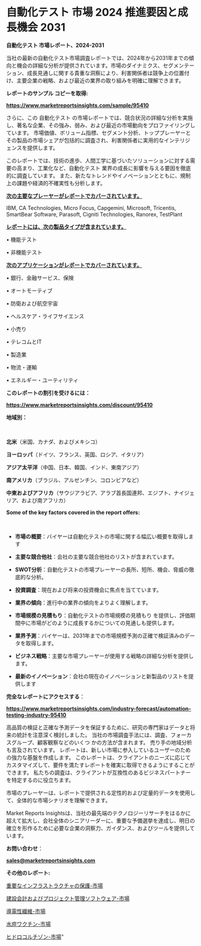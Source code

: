 # 自動化テスト 市場 2024 推進要因と成長機会 2031

<strong>自動化テスト 市場レポート、2024-2031</strong>

当社の最新の自動化テスト市場調査レポートでは、2024年から2031年までの傾向と機会の詳細な分析が提供されています。市場のダイナミクス、セグメンテーション、成長見通しに関する貴重な洞察により、利害関係者は競争上の位置付け、主要企業の戦略、および最近の業界の取り組みを明確に理解できます。



<strong>レポートのサンプル コピーを取得:</strong> <a href=https://www.marketreportsinsights.com/sample/95410>

<strong><u>https://www.marketreportsinsights.com/sample/95410</u></strong></a>

さらに、この 自動化テスト の市場レポートでは、競合状況の詳細な分析を実施し、著名な企業、その強み、弱み、および最近の市場動向をプロファイリングしています。 市場価値、ボリューム指標、セグメント分析、トッププレーヤーとその製品の市場シェアが包括的に調査され、利害関係者に実用的なインテリジェンスを提供します。

このレポートでは、技術の進歩、人間工学に基づいたソリューションに対する需要の高まり、工業化など、自動化テスト 業界の成長に影響を与える要因を徹底的に調査しています。 また、新たなトレンドやイノベーションとともに、規制上の課題や経済的不確実性も分析します。



<strong><u>次の主要なプレーヤーがレポートでカバーされています。</u></strong>

IBM, CA Technologies, Micro Focus, Capgemini, Microsoft, Tricentis, SmartBear Software, Parasoft, Cigniti Technologies, Ranorex, TestPlant



<strong><u><b>レポートには、次の製品タイプが含まれています。</b></u></strong>

• 機能テスト

• 非機能テスト



<strong><u><b>次のアプリケーションがレポートでカバーされています。</b></u></strong>

• 銀行、金融サービス、保険

• オートモーティブ

• 防衛および航空宇宙

• ヘルスケア・ライフサイエンス

• 小売り

• テレコムとIT

• 製造業

• 物流・運輸

• エネルギー・ユーティリティ



<strong><b>このレポートの割引を受けるには：</b></strong>

<a href=https://www.marketreportsinsights.com/discount/95410>

<strong><u>https://www.marketreportsinsights.com/discount/95410</u></strong></a>



<strong>地域別：</strong>

<strong> </strong>



<strong>北米</strong>（米国、カナダ、およびメキシコ）



<strong>ヨーロッパ</strong>（ドイツ、フランス、英国、ロシア、イタリア）



<strong>アジア太平洋</strong>（中国、日本、韓国、インド、東南アジア）



<strong>南アメリカ</strong>（ブラジル、アルゼンチン、コロンビアなど）



<strong>中東およびアフリカ</strong>（サウジアラビア、アラブ首長国連邦、エジプト、ナイジェリア、および南アフリカ）



<strong>Some of the key factors covered in the report offers:</strong>

<strong> </strong>
<ul>
  <li>

<strong>市場の概要</strong>：バイヤーは自動化テストの市場に関する幅広い概要を取得します</li>
  <li>

<strong>主要な競合他社</strong>：会社の主要な競合他社のリストが含まれています。</li>
  <li>

<strong>SWOT分析</strong>：自動化テストの市場プレーヤーの長所、短所、機会、脅威の徹底的な分析。</li>
  <li>

<strong>投資調査</strong>：現在および将来の投資機会に焦点を当てています。</li>
  <li>

<strong>業界の傾向</strong>：進行中の業界の傾向をよりよく理解します。</li>
  <li>

<strong>市場規模の見積もり</strong>：自動化テストの市場規模の見積もり を提供し、評価期間中に市場がどのように成長するかについての見通しも提供します。</li>
  <li>

<strong>業界予測</strong>：バイヤーは、2031年までの市場規模予測の正確で検証済みのデータを取得します。</li>
  <li>

<strong>ビジネス戦略</strong>：主要な市場プレーヤーが使用する戦略の詳細な分析を提供します。</li>
  <li>

<strong>最新のイノベーション</strong>：会社の現在のイノベーションと新製品のリストを提供します</li>
</ul>


<strong>完全なレポートにアクセスする</strong>：

<a href=https://www.marketreportsinsights.com/industry-forecast/automation-testing-industry-95410>

<strong><u>https://www.marketreportsinsights.com/industry-forecast/automation-testing-industry-95410</u></strong></a>

高品質の検証と正確な予測データを保証するために、研究の専門家はデータと将来の統計を注意深く検討しました。 当社の市場調査手法には、調査、フォーカスグループ、顧客観察などのいくつ かの方法が含まれます。 売り手の地域分析も言及されています。 レポートは、新しい市場に参入しているユーザーのための強力な基盤を作成します。 このレポートは、クライアントのニーズに応じてカスタマイズして、要件を満たすレポートを確実に取得できるようにすることができます。 私たちの調査は、クライアントが互換性のあるビジネスパートナーを特定するのに役立ちます。

市場のプレーヤーは、レポートで提供される定性的および定量的データを使用して、全体的な市場シナリオを理解できます。

Market Reports Insightsは、当社の最先端のテクノロジーリサーチをはるかに超えて拡大し、会社全体のシニアリーダーに、重要な予備選挙を達成し、明日の確立を形作るために必要な企業の洞察力、ガイダンス、およびツールを提供しています。



<strong><b>お問い合わせ</b></strong>：

<a href=mailto:sales@marketreportsinsights.com>

<strong><u>sales@marketreportsinsights.com</u></strong></a>



<strong>その他のレポート:</strong>

<a href=https://www.linkedin.com/pulse/重要なインフラストラクチャの保護-市場-2023-収益と成長ドライバー-hopif/>重要なインフラストラクチャの保護-市場</a>

<a href=https://www.linkedin.com/pulse/建設会計およびプロジェクト管理ソフトウェア-市場-2023-年のダイナミクスとビジネストレンド-dfgzf/>建設会計およびプロジェクト管理ソフトウェア-市場</a>

<a href=https://www.linkedin.com/pulse/導電性繊維-市場-2030-年までの需要に焦点を当てた-2023-年調査レポート-t1acf/>導電性繊維-市場</a>

<a href=https://www.linkedin.com/pulse/水痘ワクチン-市場-2023-年のダイナミクスとビジネストレンド-2030-gyylf/>水痘ワクチン-市場</a>

<a href=https://www.linkedin.com/pulse/ヒドロコルチゾン-市場-2023-最新の-cagr-および成長分析-2030-xj1tf/>ヒドロコルチゾン-市場</a>"
